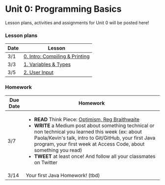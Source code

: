 # Unit 0: Programming Basics

Lesson plans, activities and assignments for Unit 0 will be posted here!

### Lesson plans

|  Date | Lesson |
|---|---|
| 3/1 |  [0. Intro: Compiling & Printing](2015-03-01_intro-compiling-printing.md) |
|  3/3 |  [1. Variables & Types](2015-03-03_variables-types-strings.md) |
| 3/5 | [2. User Input](2015-03-05_user-input.md) |

### Homework

| Due Date | Homework|
|---|---|
| 3/7 | <ul><li>**READ** Think Piece: [Optimism, Reg Braithwaite](http://braythwayt.com/homoiconic/2009/05/01/optimism.html)</li><li>**WRITE** a Medium post about something technical or non technical you learned this week (ex: about Paola/Kevin's talk, intro to Git/GitHub, your first Java program, your first week at Access Code, about something you read)</li><li>**TWEET** at least once! And follow all your classmates on Twitter</li></ol> |
| 3/14 | Your first Java Homework! (tbd) |